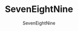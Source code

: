 ---
agency: SevenEightNine
title: SevenEightNine
subtitle: SevenEightNine
permalink: /stories/SevenEightNine/
excerpt: SevenEightNine
image: /assets/img/projects/SevenEightNine.png
image_accessibility: SevenEightNine
github_repo: "[]()"
report: "[]()"
media: "[]()"
---